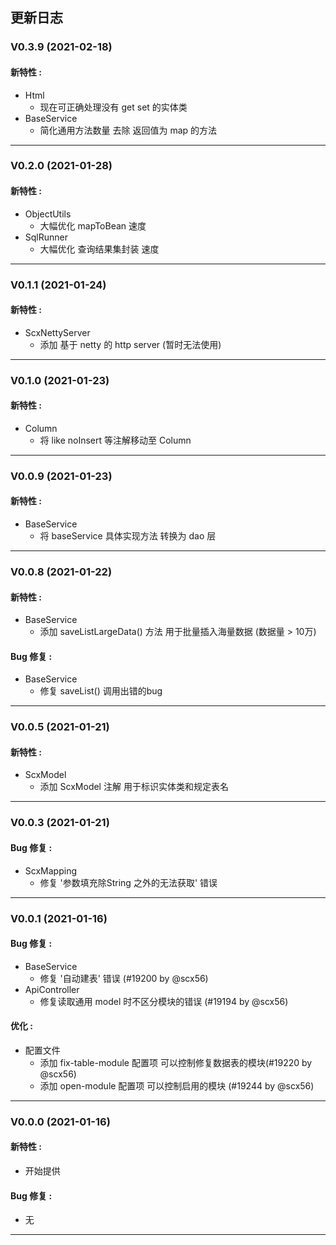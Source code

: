 ## 更新日志

### V0.3.9 (2021-02-18)

#### 新特性 :

- Html
    - 现在可正确处理没有 get set 的实体类
- BaseService
    - 简化通用方法数量 去除 返回值为 map 的方法

---------------------------------------------------------------------------------

### V0.2.0 (2021-01-28)

#### 新特性 :

- ObjectUtils
    - 大幅优化 mapToBean 速度
- SqlRunner
    - 大幅优化 查询结果集封装 速度

---------------------------------------------------------------------------------

### V0.1.1 (2021-01-24)

#### 新特性 :

- ScxNettyServer
    - 添加 基于 netty 的 http server (暂时无法使用)

---------------------------------------------------------------------------------

### V0.1.0 (2021-01-23)

#### 新特性 :

- Column
    - 将 like noInsert 等注解移动至 Column

---------------------------------------------------------------------------------

### V0.0.9 (2021-01-23)

#### 新特性 :

- BaseService
    - 将 baseService 具体实现方法 转换为 dao 层

---------------------------------------------------------------------------------

### V0.0.8 (2021-01-22)

#### 新特性 :

- BaseService
    - 添加 saveListLargeData() 方法 用于批量插入海量数据 (数据量 > 10万)

#### Bug 修复 :

- BaseService
    - 修复 saveList() 调用出错的bug

---------------------------------------------------------------------------------

### V0.0.5 (2021-01-21)

#### 新特性 :

- ScxModel
    - 添加 ScxModel 注解 用于标识实体类和规定表名

---------------------------------------------------------------------------------

### V0.0.3 (2021-01-21)

#### Bug 修复 :

- ScxMapping
    - 修复 '参数填充除String 之外的无法获取' 错误

---------------------------------------------------------------------------------

### V0.0.1 (2021-01-16)

#### Bug 修复 :

- BaseService
    - 修复 '自动建表' 错误 (#19200 by @scx56)
- ApiController
    - 修复读取通用 model 时不区分模块的错误 (#19194 by @scx56)

#### 优化 :

- 配置文件
    - 添加 fix-table-module 配置项 可以控制修复数据表的模块(#19220 by @scx56)
    - 添加 open-module 配置项 可以控制启用的模块 (#19244 by @scx56)

---------------------------------------------------------------------------------

### V0.0.0 (2021-01-16)

#### 新特性 :

- 开始提供

#### Bug 修复 :

- 无

---------------------------------------------------------------------------------
